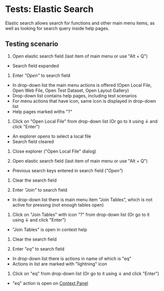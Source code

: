 <!-- TITLE: Tests: Elastic search -->
<!-- SUBTITLE: -->

# Tests: Elastic Search

Elastic search allows search for functions and other main menu items, as well as looking for search query inside help
pages.

## Testing scenario

1. Open elastic search field (last item of main menu or use "Alt + Q")

* Search field expanded

1. Enter *"Open"* to search field

* In drop-down list the main menu actions is offered (Open Local File, Open Web File, Open Test Dataset, Open Layout
  Gallery)
* Drop-down list contains help pages, including test scenarios
* For menu actions that have icon, same icon is displayed in drop-down list
* Help pages marked withs "?"

1. Click on "Open Local File" from drop-down list (Or go to it using ↓ and click "Enter")

* An explorer opens to select a local file
* Search field cleared

1. Close explorer ("Open Local File" dialog)

1. Open elastic search field (last item of main menu or use "Alt + Q")

* Previous search keys entered in search field (*"Open"*)

1. Clear the search field

1. Enter *"Join"* to search field

* In drop-down list there is main menu item "Join Tables", which is not active for pressing (not enough tables open)

1. Click on "Join Tables" with icon "?" from drop-down list (Or go to it using ↓ and click "Enter")

* "Join Tables" is open in context help

1. Clear the search field

1. Enter *"eq"* to search field

* In drop-down list there is actions in name of which is "eq"
* Actions in list are marked with "lightning" icon

1. Click on "eq" from drop-down list (Or go to it using ↓ and click "Enter")

* "eq" action is open on [Context Panel](../../datagrok/navigation.md#context-panel)
